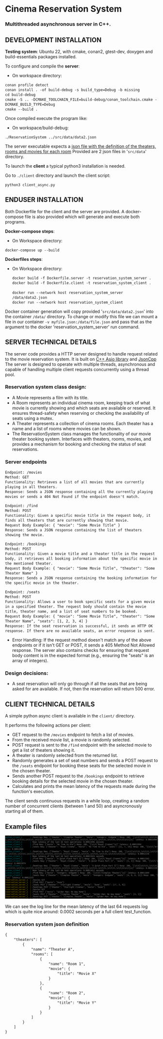 # Cinema Reservation System

### Multithreaded asynchronous server in C++.

## DEVELOPMENT INSTALLATION

**Testing system**: Ubuntu 22, with cmake, conan2, gtest-dev, doxygen and build-essentials packages installed.

To configure and compile the **server**:

- On workspace directory:

```
conan profile detect 
conan install . -of build-debug -s build_type=Debug -b missing
cd build-debug
cmake -S .. -DCMAKE_TOOLCHAIN_FILE=build-debug/conan_toolchain.cmake -DCMAKE_BUILD_TYPE=Debug
cmake --build .
```

Once compiled execute the program like:

- On workspace/build-debug:

```
./ReservationSystem ../src/data/data2.json
```

The server executable expects a [json file with the definition of the theaters, rooms and movies for each room](https://github.com/no3z/reservation_system_ann/blob/main/src/data/data.json) 
Provided are 2 json files in '`src/data`' directory.

To launch the **client** a typical python3 installation is needed.

Go to `./client` directory and launch the client script:

```
python3 client_async.py
```

## ENDUSER INSTALLATION

Both Dockerfile for the client and the server are provided.
A docker-compose file is also provided which will generate and execute both programs.

**Docker-compose steps**:

- On Workspace directory:
```
docker-compose up --build
```

**Dockerfiles steps**:

- On Workspace directory:
  ```
  docker build -f Dockerfile.server -t reservation_system_server .
  docker build -f Dockerfile.client -t reservation_system_client .

  docker run --network host reservation_system_server /data/data2.json
  docker run --network host reservation_system_client 
  ```

Docker container generation will copy provided '`src/data/data2.json`' into the container `/data/` directory.
To change or modify this file we can mount a file in our container `-v myfile.json:/data/file.json` and pass that as the argument to the docker 'reservation_system_server' run command.



## SERVER TECHNICAL DETAILS
The server code provides a HTTP server designed to handle request related to the movie reservation system.
It is built on [C++ Asio library](https://think-async.com/Asio/) and [JsonCpp](https://github.com/open-source-parsers/jsoncpp)
The server is designed to operate with multiple threads, asynchronous and capable of handling multiple client requests concurrently using a thread pool.

### Reservation system class design:
- A Movie represents a film with its title.
- A Room represents an individual cinema room, keeping track of what movie is currently showing and which seats are available or reserved. It ensures thread-safety when reserving or checking the availability of seats using a mutex.
- A Theater represents a collection of cinema rooms. Each theater has a name and a list of rooms where movies can be shown.
- The ReservationSystem class manages the functionality of our movie theater booking system. Interfaces with theaters, rooms, movies, and provides a mechanism for booking and checking the status of seat reservations.

### Server endpoints

```
Endpoint: /movies
Method: GET
Functionality: Retrieves a list of all movies that are currently playing in all theaters.
Response: Sends a JSON response containing all the currently playing movies or sends a 404 Not Found if the endpoint doesn't match.
```
```
Endpoint: /find
Method: POST
Functionality: Given a specific movie title in the request body, it finds all theaters that are currently showing that movie.
Request Body Example: { "movie": "Some Movie Title" }
Response: Sends a JSON response containing the list of theaters showing the movie.
```

```
Endpoint: /bookings
Method: POST
Functionality: Given a movie title and a theater title in the request body, it retrieves all booking information about the specific movie in the mentioned theater.
Request Body Example: { "movie": "Some Movie Title", "theater": "Some Theater Name" }
Response: Sends a JSON response containing the booking information for the specific movie in the theater.
```

```
Endpoint: /seats
Method: POST
Functionality: Allows a user to book specific seats for a given movie in a specified theater. The request body should contain the movie title, theater name, and a list of seat numbers to be booked.
Request Body Example: { "movie": "Some Movie Title", "theater": "Some Theater Name", "seats": [1, 2, 3, 4] }
Response: If the seat reservation is successful, it sends an HTTP OK response. If there are no available seats, an error response is sent.
```

- Error Handling: If the request method doesn't match any of the above endpoints or if it isn't GET or POST, it sends a 405 Method Not Allowed response.
The server also contains checks for ensuring that request body content is in the expected format (e.g., ensuring the "seats" is an array of integers).

### Design decisions:
- A seat reservation will only go through if all the seats that are being asked for are available. If not, then the reservation will return 500 error.

## CLIENT TECHNICAL DETAILS
A simple python async client is available in the `client/` directory.

It performs the following actions per client:
- GET request to the `/movies` endpoint to fetch a list of movies.
- From the received movie list, a movie is randomly selected.
- POST request is sent to the `/find` endpoint with the selected movie to get a list of theaters showing it.
- A theater is randomly selected from the returned list.
- Randomly generates a set of seat numbers and sends a POST request to the `/seats` endpoint for booking these seats for the selected movie in the chosen theater.
- Sends another POST request to the `/bookings` endpoint to retrieve booking details for the selected movie in the chosen theater.
- Calculates and prints the mean latency of the requests made during the function's execution.

The client sends continuous requests in a while loop, creating a random number of concurrent clients (between 1 and 50) and asyncronously starting all of them.

## Example files

![Screenshot of docker-compose execution of both server and client](/images/output.png)

We can see the log line for the mean latency of the last 64 requests log which is quite nice around: 0.0002 seconds per a full client test_function.

### Reservation system json definition

```
{
    "theaters": [
        {
            "name": "Theater A",
            "rooms": [
                {
                    "name": "Room 1",
                    "movie": {
                        "title": "Movie X"
                    }
                },
                {
                    "name": "Room 2",
                    "movie": {
                        "title": "Movie Y"
                    }
                }
            ]
        }
    ]
}
```
